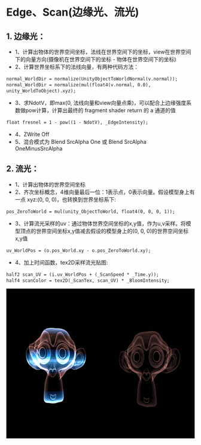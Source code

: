 # Edge、Scan(边缘光、流光)
## 1. 边缘光：
* 1、计算出物体的世界空间坐标，法线在世界空间下的坐标，view在世界空间下的向量方向(摄像机在世界空间下的坐标 - 物体在世界空间下的坐标)
* 2、计算世界坐标系下的法线向量，有两种代码方法：
```
normal_WorldDir = normalize(UnityObjectToWorldNormal(v.normal));
normal_WorldDir = normalize(mul(float4(v.normal, 0.0), unity_WorldToObject).xyz);
```
* 3、求NdotV，即max(0, 法线向量和view向量点乘)，可以配合上边缘强度系数做pow计算，计算出最终的 fragment shader return 的 a 通道的值
```
float fresnel = 1 - pow((1 - NdotV), _EdgeIntensity);
```
* 4、ZWrite Off
* 5、混合模式为 Blend SrcAlpha One 或 Blend SrcAlpha OneMinusSrcAlpha

## 2. 流光：
* 1、计算出物体的世界空间坐标
* 2、齐次坐标概念，4维向量最后一位：1表示点，0表示向量。假设模型身上有一点 xyz:(0, 0, 0)，也转换到世界坐标系下: 
```
pos_ZeroToWorld = mul(unity_ObjectToWorld, float4(0, 0, 0, 1));
```
* 3、计算流光采样的uv：通过物体世界空间坐标的x,y值，作为u,v采样。将模型顶点的世界空间坐标x,y值减去假设的模型身上的(0, 0, 0)的世界空间坐标x,y值
```
uv_WorldPos = (o.pos_World.xy - o.pos_ZeroToWorld.xy);
```
* 4、加上时间函数，tex2D采样流光贴图:
```
half2 scan_UV = (i.uv_WorldPos + (_ScanSpeed * _Time.y));
half4 scanColor = tex2D(_ScanTex, scan_UV) * _BloomIntensity;
```

<div align=center>
<img src="https://github.com/Ared521/UnityShader/blob/main/Assets/Resources/README_gif/Edge%26Scan.gif" width="800" height="400">
</div>
